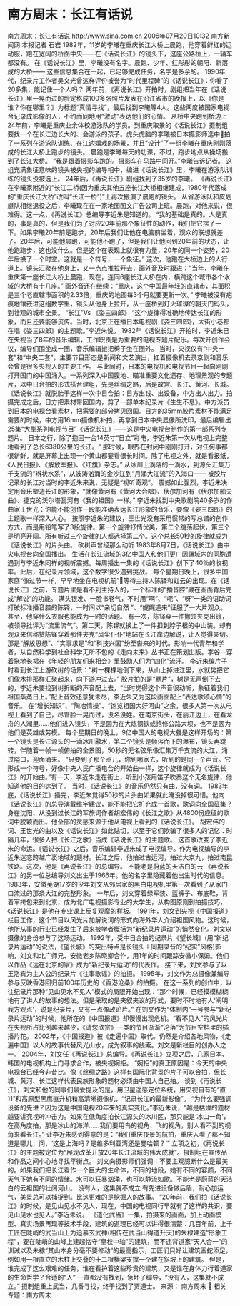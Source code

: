 # 南方周末：长江有话说

南方周末：长江有话说
http://www.sina.com.cn 2006年07月20日10:32 南方新闻网
本报记者 石岩
1982年，11岁的李曦在重庆长江大桥上晨跑，他穿着鲜红的运动服，跑在宽阔的桥面中央——在《话说长江》的镜头下，这座公路桥上，一辆车都没有。
在《话说长江》里，李曦没有名字。晨跑、少年、红彤彤的朝阳、新落成的大桥——
这些信息集合在一起，已足够完成任务，名字是多余的。
1990年代，纪录片工作者吴文光曾这样评价被誉为“时代里程碑”的《话说长江》：你看了20多集，能记住一个人吗？
两年前，《再说长江》开拍时，剧组把当年在《话说长江》里一晃而过的脸定格成100多张照片发表在沿江省市的晚报上，以《你是谁？你在哪里？》为标题“真情寻找”，最后找到李曦等4人。这些两度被国家电视台记录成影像的人，不约而同地用“激动”表达他们的心情。
从桥中央跑到桥边上
24年前，李曦是重庆业余体校游泳队的学员。到重庆取景的《话说长江》摄制组要找一个在长江边长大的、会游泳的孩子。虎头虎脑的李曦被日本摄影师选中拍了一系列在游泳队训练、在江边嬉戏的场景，并且“设计”了一组李曦在重庆刚刚落成的长江大桥上跑步的镜头。
晨跑是李曦每天的功课，不过，跑步地点从操场搬到了长江大桥。
“我是跟着摄影车跑的。摄影车在马路中间开。”李曦告诉记者。
这组充满象征意味的镜头被央视的编导相中，编进《话说长江》里，李曦在游泳队训练的镜头没被选上。
24年后，《再说长江》剧组找到了35岁的李曦。
《再说长江》在李曦家附近的“长江二桥(因为重庆其他五座长江大桥相继建成，1980年代落成的“重庆长江大桥”改叫“长江一桥”)”上再次搬演了晨跑的镜头。
从省游泳队和皮划艇队相继退役之后，李曦现在在一家地图图文广告公司上班。晨跑，对他来说，很难得。这一点，《再说长江》总编导李近朱是知道的。
“我的基础是真的。人是真的，事是真的，但是我们为了对应20年前那个象征性的动作，我们把它摆了一下。如果李曦20年前是跑步，20年后我们让他在电脑前坐着，观众的联想就差了。20年后，可能他晨跑，可能他不跑了，但是我们让他回到20年前的状态，让他跑跑步，这也没什么。但是这个在表现上就很有力量，20年的同一个姿势，20年后换了一个时空。这就是一个符号，一个象征。”
这次，他跑在大桥边上的人行道上。镜头汇聚在他身上，又一点点推拉开去，画外音及时跟进：“当年，李曦在重庆第一座长江大桥上晨跑，现在，连同6座长江大桥在内，横跨这个城市各个水域的大桥有十几座。”
画外音还在继续：“重庆，这个中国最年轻的直辖市，其面积是三个老直辖市面积的2.33倍，重庆的地图每3个月就要更新一次。”
李曦被没有疤痕地镶嵌进这组数字里，镜头从他身上拉开，从一座桥到灯火璀璨的朝天门码头，到壮观的城市全景。
“长江”Vs 《姿三四郎》
“这个旋律得准确地传达长江的形象，而且还要能够流传。当时，北京正在播日本电视剧《姿三四郎》，大街小巷都在唱《姿三四郎》的主题歌。”李近朱说。
1982年《话说长江》开拍时，李近朱已在央视当了8年的音乐编辑，工作职责是为重要的电视专题片配乐。每次开创作会议，编导们围坐成一圈，音乐编辑搬把椅子坐在圈外。
当时，央视仅有“中央一套”和“中央二套”，主要节目形态是新闻和文艺演出，扛着摄像机去录京剧和音乐会曾是很多央视人的主要工作。
与此同时，日本的电视机和电视节目一起向刚刚打开国门的中国涌入。一系列深入中国腹地、瞄准重要文化遗存、地理景观的专题片，以中日合拍的形式搭台建组，先是丝绸之路，后是故宫、长江、黄河、长城。
《话说长江》就脱胎于这样一次中日合拍：日方出钱、出设备，中方出人出力。拍摄完成之后，日方把素材带回国内，剪了一部单本纪录片《生生不息》。中方派员到日本的电视台看素材，把需要的部分拷贝回国。日方的35mm胶片素材不能满足需要的时候，中方用16mm摄像机补拍，再拿到日本中央显像所洗印，最后编辑出25集“大型系列电视节目”《话说长江》——这是中央电视台制作的第一部系列专题片。
日本之行，除了抱回一台14英寸“日立”彩电，李近朱第一次从电视上完整地看到了总长6380公里的长江。“ 那时候，眼界在封闭中刚刚打开，对任何事都很新鲜，就是屏幕上出现一个黄山都要看很长时间。除了电视之外，就是看报纸，《人民日报》、《解放军报》、《红旗》杂志。”
从冰川上滴落的一滴水，到源头汇集万千支流的“辫状水系”，从波涛汹涌的金沙江到“月涌大江流”的入海口—— 被胶片记录的长江对当时的李近朱来说，无疑是“视听奇观”。
震撼如此强烈，李近朱决定用音乐塑造长江的形象，“就像黄河有《黄河大合唱》、伏尔加河有《伏尔加船夫曲》、捷克的沃尔塔瓦河有《我的祖国》一样。”
李近朱找到中央歌剧院40多岁的作曲家王世光：你能不能创作一段能准确表达长江形象的音乐，要像《姿三四郎》的主题歌一样深入人心。
按照李近朱的建议，王世光没有采用惯常的写总谱的创作方式，而是用铅笔写了3段旋律。第一个旋律抒情优美，第二个跳荡起伏，第三个是明亮开阔。所有听过三个旋律的人都选择第二个。这个总长50秒的旋律就成为《话说长江》的片头曲。
砍树声曾经那么动听
1983年8月7日，《话说长江》由中央电视台向全国播出。
生活在长江流域的3亿中国人和他们更广阔疆域内的同胞遭遇到与李近朱同样的视听震撼。每周播出一集的《话说长江》创下了40％的收视率。此后，在纪录片领域，这个数字很少遇到挑战。
每个星期日晚上，很多中国家庭“像过节一样，早早地坐在电视机前”等待主持人陈铎和虹云的出现。在《话说长江》之前，专题片里是看不到主持人的，一个标准的“播音腔”藏在画面背后完成“解说”的功能。
满头银发、一脸书卷气，不时用“啊”、“呃”、“呀”一类的语助词打破标准播音腔的陈铎，一时间以“亲切自然 ”、“娓娓道来”征服了一大片观众。甚至，他穿什么衣服也能成为一时的话题。
有一次，陈铎穿一件撇领夹克出镜，被领导批评为“流里流气”。第二天，陈铎就换上了一件扣到脖子根的中山装。却有观众来信称赞陈铎穿着那件夹克“风尘仆仆”地站在长江岸边解说，让人觉得亲切。
那是“解放思想”、“实事求是”和“科技兴国”纷至沓来的时代。影响一代青年和学者，从自然科学到社会科学无所不包的《走向未来》丛书正在策划出版。李谷一穿着拖地长裙在《年轻的朋友们来相会》里鼓励人们为“四化”流汗。
李近朱编片子时看到长江上游砍树的场景：“树一棵棵地倒下来，从山上掉进江里，水就势把它们像木排那样汇聚起来，向下游冲过去。”
胶片拍的是“默片”，树是无声倒下去的，李近朱要找到树折断的声音配上去，“当时觉得这个声音很动听，象征着我们祖国蒸蒸日上。”配上音效还意犹未尽，李近朱又为这段画面配上“表达歌颂心情”的音乐。
在“增长知识”、“陶冶情操”、“饱览祖国大好河山”之余，很多人第一次从电视上看到了自己，尽管脸一晃而过，没名没姓。在南京街头，在丽江边上，在看龙舟的人潮里……他们进入镜头，不是因为在大炼钢铁或抢修公路大坝，也不是因为他们是英雄或劳模。
每个星期日的晚上，9亿中国人的电视大餐是这样开场的：第一个镜头是长江源头的一滴冰川融水，第二个镜头是倾泻而下的瀑布，镜头再跳转，伴随着一帧一帧俯拍的全景图，50秒的无名弦乐像汇集万千支流的大江，涌过隘口，迎面涌来。
“只要到了那个点儿，你到哪家去，听到的是同一个声音。它形成一个符号，好像中央人民广播电台的开始曲一样，这个旋律就成为《话说长江》的开始曲。”有一天，李近朱走在街上，听到小孩用笛子吹奏这个无名旋律，他知道他的目的达到了。
当时，《话说长江》的音乐仍然只有曲，没有词。
1983年底，《话说长江》播完，李近朱觉得50秒的片头曲如果就此淹没掉很可惜。他向《话说长江》的总导演戴维宇建议，能不能把它扩充成一首歌，歌词向全国征集？
身在沈阳、从没到过长江的军旅词作者胡宏伟的《长江之歌》从4800份应征的歌词中脱颖而出。他全部的灵感来源于他从电视上看到的《话说长江》。
胡宏伟的词、王世光的曲以及《话说长江》如此贴切，以至于它们欺骗了很多人的记忆：时隔几年，很多人把《长江之歌》当成《话说长江》的主题歌。
这首歌改变了李近朱的命运。《话说长江》之后，音乐编辑李近朱成了电视编导。作为电视编导的李近朱迷恋跨越广袤地域的题材。长江之后，他拍过古运河，拍过大京九，拍过南昆铁路。这次，他是《再说长江》的总编导。
不能老是蔚蓝的天洁白的云
《再说长江》的另一位总编导刘文出生于1966年。他的名字里隐藏着他出生时代的信息。
1983年，安徽芜湖17岁的少年刘文从邻居家的黑白电视机里第一次看到了从家门口流过的那条大江的完整形象。
一年后，刘文穿着绿军装、蓝裤子、布底鞋，背着军挎包来到北京，成为北广电视摄影专业的大学生，从构图原则到拍摄技巧，《话说长江》是他在专业课上反复观摩的样板。
1991年，刘文到央视《中国报道》栏目工作，这个节目以风光片加解说词的形式向海外华人介绍祖国风物。这时候，他所从事的行业已经发生了后来被学者概括为“新纪录片运动”的悄然变化。刘文以摄像的身份参与了这场运动。
1992年，受中日合拍的纪录片《望长城》(用“新纪录片运动”的说法，《望长城》的突出特点是长镜头＋同期录音的“纪实”风格)影响，刘文和北广师兄、安徽老乡陈晓卿合作，用1年的时间跟踪安徽小保姆。他们以作品《远在北京的家》成为“新纪录片运动”的代表作。
接下来，刘文参与了以王洛宾为主人公的纪录片《往事歌谣》的拍摄。
1995年，刘文作为总摄像兼编导参与反映香港回归前100年历史的《香港沧桑》的拍摄。
在这一系列的创作中，以往纪录片那种“见山见水不见人”模式的局限开始出现：“那个时候，已经模模糊糊地有了讲人的故事的想法。但是采取的是夹叙夹议的形式，要时不时地有人‘阐明我方观点’，说是纪录片，又有一点像政论片。”
在刘文作为“体制内”一号参与“新纪录片运动”的时候，他所在的《中国报道》却慢慢出现危机。“看不见人”的风光片在央视所占比例越来越少，《请您欣赏》一类的节目渐渐“沦落”为节目空档里的插播片花。
2002年，《中国报道》被《走遍中国》取代。仍然是介绍各地风物，《走遍中国》以人的故事代替风光山水，成为叙事的线索。刘文是新栏目的创办人之一。
2004年，刘文任《再说长江》总编导。《再说长江》立项之后，几家日本、韩国的电视机构上门寻求合作，被央视婉拒。
“婉拒”的真正原因是：今天的中央电视台已经今非昔比。像《丝绸之路》这样有国际化背景的片子可以合拍，但长城、黄河、长江这样代表民族形象的题材必须由中国人自己拍。
谈到《再说长江》，刘文和他的同事们最爱提及的是，用卫星遥感定位系统，用央视自有的“直11”和高原型黑鹰直升机和高清晰摄像机，“记录长江的最新影像”。
“为什么要强调设备的先进？因为这是中国电视20年来的真实变化。”李近朱说，“越是枯燥的题材越要讲究视听冲击力。如果在低角度拍长江源头的冰川区，那只能是‘冰山一角’，在高角度拍，那是冰山的海洋……我们要用鸟的视角、飞的视角，别人看不到的视角来看长江。”
让李近朱感到得意的是：“我们重庆夜景的航拍，重庆人看了都不知道是哪儿，问，‘这是上海吗？是维多利亚湾还是曼哈顿？’”
立项之初，《再说长江》的主题被定位为“展现改革开放20年长江流域的伟大成就”。摄制组在宣传品和作品之间小心地寻找平衡点。
刘文向摄影师们强调：不要主观臆断什么是最美的。如果我们把长江看作一个巨大的生命体，不同的地段，她有不同的容颜，不同天气下她有不同的情绪。水可以狂暴汹涌，也可以静流如歌。不能老是蔚蓝的天洁白的云祖国的壮阔河山。
没有人，这集就不成立
有先进设备做后盾，耐心加运气，美景总可以捕捉到。比这更难的是挖掘人的故事。
“20年前，我们拍《话说长江》的时候，是见山见水不见人，现在，中国的电视同行早就有了这样的共识，要见山见水也见人。”李近朱说。
《道化武当》一集，拍摄来的画面，加上动画模型、真实场景再现等技术手段，建筑的道理已经可以讲得很清楚：几百年前，上千工匠在陡峭的武当山上为追慕玄武神(相传在武当山得道升天)的朱棣建造“形象工程”，要在陡峭的山峰上建起恪守“皇权中轴”的建筑，而不违背道家“天人合一”的训诫以及朱棣“其山本身分毫不要修动”的最高指示，工匠们只好让建筑画蛇添足，例如用一根直立的木柱上交叠的十二根横梁支撑一个建在斜坡上的建筑。
但是，谁完成了这么艰难的任务，谁在看护着这些珍贵的建筑，又是谁在身体力行着道家的生命哲学？合适的“人” 一直都没有找到，急坏了编导，“没有人，这集就不成立。”
摄制组重上武当，几番寻找，终于找到了贾道士。 来源：
南方周末

相关专题：南方周末 


